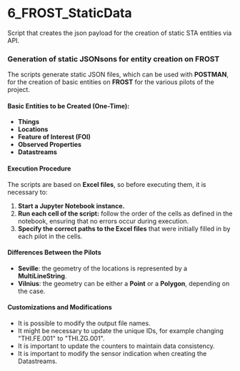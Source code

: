 # 6_FROST_StaticData
Script that creates the json payload for the creation of static STA entities via API.

### Generation of static JSONsons for entity creation on FROST  
The scripts generate static JSON files, which can be used with **POSTMAN**, for the creation of basic entities on **FROST** for the various pilots of the project.

#### Basic Entities to be Created (One-Time):  
- **Things**  
- **Locations**  
- **Feature of Interest (FOI)**  
- **Observed Properties**  
- **Datastreams**  

#### Execution Procedure
The scripts are based on **Excel files**, so before executing them, it is necessary to:  
1. **Start a Jupyter Notebook instance.**  
2. **Run each cell of the script:** follow the order of the cells as defined in the notebook, ensuring that no errors occur during execution.
3. **Specify the correct paths to the Excel files** that were initially filled in by each pilot in the cells. 

#### Differences Between the Pilots 
- **Seville**: the geometry of the locations is represented by a **MultiLineString**.  
- **Vilnius**: the geometry can be either a **Point** or a **Polygon**, depending on the case.  

#### Customizations and Modifications
- It is possible to modify the output file names.
- It might be necessary to update the unique IDs, for example changing "THI.FE.001" to "THI.ZG.001".  
- It is important to update the counters to maintain data consistency.
- It is important to modify the sensor indication when creating the Datastreams.

